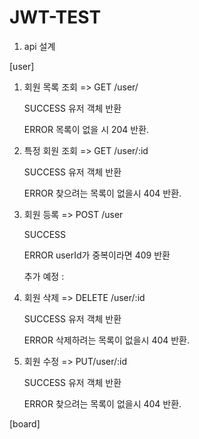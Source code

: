 # JWT-TEST

1. api 설계
 
 [user]

 1. 회원 목록 조회 => GET /user/
    
    SUCCESS
      유저 객체 반환
    
    ERROR 
      목록이 없을 시 204 반환.
 
 2. 특정 회원 조회 => GET /user/:id
    
    SUCCESS
      유저 객체 반환
    
    ERROR
      찾으려는 목록이 없을시 404 반환.
 
 3. 회원 등록 => POST /user
     
    SUCCESS
    
    ERROR
      userId가 중복이라면 409 반환 

    추가 예정 : 
 
 4. 회원 삭제 => DELETE /user/:id
     
    SUCCESS
      유저 객체 반환
    
    ERROR
      삭제하려는 목록이 없을시 404 반환.
 
 5. 회원 수정 => PUT/user/:id
    
    SUCCESS
      유저 객체 반환
    
    ERROR
      찾으려는 목록이 없을시 404 반환.
 
 [board]